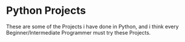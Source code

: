 # Python Projects

These are some of the Projects i have done in Python, and i think every Beginner/Intermediate Programmer must try these Projects.